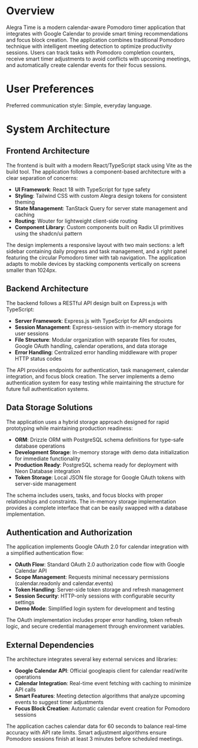 # Overview

Alegra Time is a modern calendar-aware Pomodoro timer application that integrates with Google Calendar to provide smart timing recommendations and focus block creation. The application combines traditional Pomodoro technique with intelligent meeting detection to optimize productivity sessions. Users can track tasks with Pomodoro completion counters, receive smart timer adjustments to avoid conflicts with upcoming meetings, and automatically create calendar events for their focus sessions.

# User Preferences

Preferred communication style: Simple, everyday language.

# System Architecture

## Frontend Architecture

The frontend is built with a modern React/TypeScript stack using Vite as the build tool. The application follows a component-based architecture with a clear separation of concerns:

- **UI Framework**: React 18 with TypeScript for type safety
- **Styling**: Tailwind CSS with custom Alegra design tokens for consistent theming
- **State Management**: TanStack Query for server state management and caching
- **Routing**: Wouter for lightweight client-side routing
- **Component Library**: Custom components built on Radix UI primitives using the shadcn/ui pattern

The design implements a responsive layout with two main sections: a left sidebar containing daily progress and task management, and a right panel featuring the circular Pomodoro timer with tab navigation. The application adapts to mobile devices by stacking components vertically on screens smaller than 1024px.

## Backend Architecture

The backend follows a RESTful API design built on Express.js with TypeScript:

- **Server Framework**: Express.js with TypeScript for API endpoints
- **Session Management**: Express-session with in-memory storage for user sessions
- **File Structure**: Modular organization with separate files for routes, Google OAuth handling, calendar operations, and data storage
- **Error Handling**: Centralized error handling middleware with proper HTTP status codes

The API provides endpoints for authentication, task management, calendar integration, and focus block creation. The server implements a demo authentication system for easy testing while maintaining the structure for future full authentication systems.

## Data Storage Solutions

The application uses a hybrid storage approach designed for rapid prototyping while maintaining production readiness:

- **ORM**: Drizzle ORM with PostgreSQL schema definitions for type-safe database operations
- **Development Storage**: In-memory storage with demo data initialization for immediate functionality
- **Production Ready**: PostgreSQL schema ready for deployment with Neon Database integration
- **Token Storage**: Local JSON file storage for Google OAuth tokens with server-side management

The schema includes users, tasks, and focus blocks with proper relationships and constraints. The in-memory storage implementation provides a complete interface that can be easily swapped with a database implementation.

## Authentication and Authorization

The application implements Google OAuth 2.0 for calendar integration with a simplified authentication flow:

- **OAuth Flow**: Standard OAuth 2.0 authorization code flow with Google Calendar API
- **Scope Management**: Requests minimal necessary permissions (calendar.readonly and calendar.events)
- **Token Handling**: Server-side token storage and refresh management
- **Session Security**: HTTP-only sessions with configurable security settings
- **Demo Mode**: Simplified login system for development and testing

The OAuth implementation includes proper error handling, token refresh logic, and secure credential management through environment variables.

## External Dependencies

The architecture integrates several key external services and libraries:

- **Google Calendar API**: Official googleapis client for calendar read/write operations
- **Calendar Integration**: Real-time event fetching with caching to minimize API calls
- **Smart Features**: Meeting detection algorithms that analyze upcoming events to suggest timer adjustments
- **Focus Block Creation**: Automatic calendar event creation for Pomodoro sessions

The application caches calendar data for 60 seconds to balance real-time accuracy with API rate limits. Smart adjustment algorithms ensure Pomodoro sessions finish at least 3 minutes before scheduled meetings.